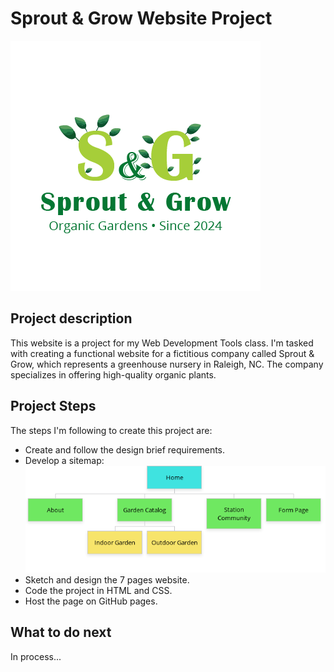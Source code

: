 # Sprout & Grow Website Project
![Logo-Sprout-and-Grow-Company](images/Logo-png/Logo-tagline.png)

## Project description
 This website is a project for my Web Development Tools class. I'm tasked with creating a functional website for a fictitious company called Sprout & Grow, which represents a greenhouse nursery in Raleigh, NC. The company specializes in offering high-quality organic plants. 
 
## Project Steps
The steps I'm following to create this project are:
- Create and follow the design brief requirements.
- Develop a sitemap:
![Sitemap-diagram](images/Pulgarin_Sitemap.png)
- Sketch and design the 7 pages website.
- Code the project in HTML and CSS.
- Host the page on GitHub pages.

## What to do next
In process...



